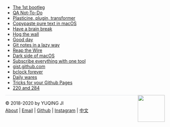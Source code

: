 <head>
<!-- Global site tag (gtag.js) - Google Analytics -->
<script async src="https://www.googletagmanager.com/gtag/js?id=UA-168364188-1"></script>
<script>
  window.dataLayer = window.dataLayer || [];
  function gtag(){dataLayer.push(arguments);}
  gtag('js', new Date());

  gtag('config', 'UA-168364188-1');
</script>
</head>

- [The 1st bootleg](en/2020/08/10/bootleg_1.md)
- [QA Not-To-Do](en/2020/07/20/qa-not-to-do.md)
- [Plasticine, plugin, transformer](en/2020/07/09/persona.md)
- [Copypaste pure text in macOS](en/2020/05/31/pureText.md)
- [Have a brain break](https://vjyq.github.io/brainbreak/)
- [Hog the wall](https://vjyq.github.io/wallhog/)
- [Good day](https://vjyq.github.io/gooday/)
- [Git notes in a lazy way](https://vjyq.github.io/etontig/)
- [Reap the Wire](en/2020/03/29/reap-the-wire.md)
- [Dark side of macOS](https://vjyq.github.io/tuqiu/)
- [Subscribe everything with one tool](https://vjyq.github.io/satsie/)
- [gist.github.com](https://vjyq.github.io/wcrXic/gist-github-com/gist-github-com)
- [bclock forever](https://vjyq.github.io/bclock/)
- [Daily wares](en/2020/02/15/wares.md)
- [Tricks for your Github Pages](en/2020/01/20/tricks-for-gh-pages.md)
- [220 and 284](en/2018/08/06/220-and-284.md)

<div><a href="https://vjyq.github.io/daily"><img src="https://github.com/vjyq/vjyq.github.io/blob/master/avatar.png?raw=true" style="float:right;width:85px;height:85px"/></a></div><div style="border-top:1px solid #e1e4e8;padding-top:16px"></div>
<div>© 2018-2020 by YUQING JI</div>
<div style="padding-top:0.3em"><a href="https://vjyq.github.io/en/about">About</a> | <a href="mailto:yuqing.ji@outlook.com">Email</a> | <a href="https://github.com/vjyq">Github</a> | <a href="https://www.instagram.com/gniquyij/">Instagram</a> | <a href="https://vjyq.github.io/zh">中文</a></div>